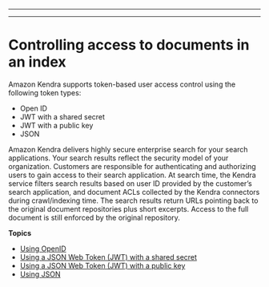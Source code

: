 --------

--------

# Controlling access to documents in an index<a name="create-index-access-control"></a>

Amazon Kendra supports token\-based user access control using the following token types:
+ Open ID
+ JWT with a shared secret
+ JWT with a public key
+ JSON

Amazon Kendra delivers highly secure enterprise search for your search applications\. Your search results reflect the security model of your organization\. Customers are responsible for authenticating and authorizing users to gain access to their search application\. At search time, the Kendra service filters search results based on user ID provided by the customer’s search application, and document ACLs collected by the Kendra connectors during crawl/indexing time\. The search results return URLs pointing back to the original document repositories plus short excerpts\. Access to the full document is still enforced by the original repository\. 

**Topics**
+ [Using OpenID](create-index-access-control-tokens-openid.md)
+ [Using a JSON Web Token \(JWT\) with a shared secret](create-index-access-control-tokens-jwtshared.md)
+ [Using a JSON Web Token \(JWT\) with a public key](create-index-access-control-tokens-jwtpublic.md)
+ [Using JSON](create-index-access-control-tokens-json.md)